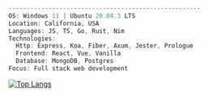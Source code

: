 ```ts
-----------------------------------------------------
OS: Windows 11 | Ubuntu 20.04.3 LTS
Location: California, USA
Languages: JS, TS, Go, Rust, Nim
Technologies:
  Http: Express, Koa, Fiber, Axum, Jester, Prologue
  Frontend: React, Vue, Vanilla
  Database: MongoDB, Postgres
Focus: Full stack web development
```
[![Top Langs](https://github-readme-stats.vercel.app/api/top-langs/?username=ericarthurc&hide=css,html,jinja)](https://github.com/anuraghazra/github-readme-stats)
